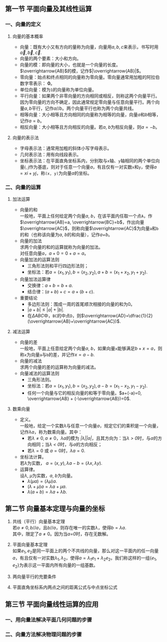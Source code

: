## 第一节 平面向量及其线性运算    

### 一、向量的定义

1. 向量的基本概率     
    - 向量：既有大小又有方向的量称为向量，向量用$a, b, c$来表示，书写时用$\overrightarrow{a}, \overrightarrow{b}, \overrightarrow{c}$.     
    - 向量的两个要素：大小和方向。    
    - 向量的模：即向量的大小，也就是一个向量的长度。$\overrightarrow{AB}$的模，记作$|\overrightarrow{AB}|$。    
    - 零向量：始点和终点相同的向量称为零向量。零向量通常用加粗的阿拉伯数字零表示： **0**。   
    - 单位向量：模为`1`的向量称为单位向量。    
    - 平行向量：如果两个非零向量的方向相同或相反，则称这两个向量平行。因为零向量的方向不确定，因此通常规定零向量与任意向量平行。两个向量$a, b$平行，记作$a // b$。两个向量平行也称为两个向量共线。       
    - 相等向量：大小相等且方向相同的向量称为相等的向量，向量*a*和*b*相等，记作$a=b$。     
    - 相反向量：大小相等且方向相反的向量。若*a*, *b*为相反向量，则$a=-b$。     

2. 向量的表示法     
    - 字母表示法：通常用加粗的斜体小写字母表示。   
    - 几何表示法：用有向线段表示。       
    - 坐标表示法：在平面直角坐标系内，分别取与`x`轴、`y`轴相同的两个单位向量*i*, *j*作为基底，则对于任意一个向量*a*，有且仅有一对实数`x`和`y`，使得$a=xi+yj$，称`(x, y)`为向量*a*的坐标。       


### 二、向量的运算

1. 加法运算     
    - 向量的和      
    一般地，平面上任何给定两个向量*a*, *b*，在该平面内任取一个点`A`，作$\overrightarrow{AB}=a, \overrightarrow{BC}=b$，作出向量$\overrightarrow{AC}$，则称向量$\overrightarrow{AC}$为向量`a`和`b`的和（也称该向量为*a*, *b*的和向量），记作*a+b*。        
    - 向量的加法        
    求两个向量的和的运算就称为向量的加法。     
    对任意向量*a*，$a+0=0+a=a$。     
    - 向量加法的运算法则      
        - 三角形法则和平行四边形法则；     
        - 坐标法：若$a=(x_1, y_1),b=(x_2,y_2), a+b=(x_1+x_2, y_1+y_2)$.       
    - 向量加法运算律       
        - 交换律：$a+b=b+a$.              
        - 结合律：$(a+b)+c=a+(b+c)$.          
    - 重要结论     
        - 多边形法则：围成一周的首尾顺次相接的向量的和为0。       
        - $|a+b| \le |a|+|b|$.      
        - 在$\Delta ABC$中，`BC`的中点`D`，则$\overrightarrow{AD}=\dfrac{1}{2}(\overrightarrow{AB}+\overrightarrow{AC})$.      


2. 减法运算     
    - 向量的差      
    一般地，平面上任意给定两个向量*a*, *b*，如果向量`x`能够满足$b+x=a$，则称`x`为向量`a`与`b`的差，并记作$x=a-b$.    
    - 向量的减法      
    求两个向量的差的运算称为向量的减法。    
    - 向量减法的运算法则       
        - 三角形法则。     
        - 坐标法：若$a=(x_1, y_1),b=(x_2,y_2), a-b=(x_1-x_2, y_1-y_2)$.       
        - 任何一个向量与它的相反向量的和等于零向量。$a+(-a)=0, \overrightarrow{AB} + (-\overrightarrow{AB})=0$.   


3. 数乘向量       
    - 定义。     
    一般地，给定一个实数*λ*与任意一个向量*a*，规定它们的乘积是一个向量，记作*λa*，称为数乘向量。其中：    
        - 若$\lambda \not = 0, a \not = 0$，*λa*的模为 *|λ||a|*，且其方向为：当*λ > 0*时，与*a*的方向相同；当*λ < 0*时，与*a*的方向相反；       
        - 若$\lambda = 0$ 或 $a = 0$时，$\lambda a = 0$.       
    - 坐标法计算。        
    若*λ*为实数， $a=(x, y), \lambda a-b=(\lambda x, \lambda y)$.     
    - 运算律。       
    设*λ*, *μ*为实数，*a*, *b*为向量。     
        - $\lambda (\mu a)=(\lambda \mu)a$.      
        - $(\lambda + \mu )a=\lambda a + \mu a$.      
        - $\lambda (a + b)=\lambda a + \lambda b$.      


## 第二节 向量基本定理与向量的坐标

1. 共线（平行）向量基本定理    
若$a \not = 0, b // a$，且*b*//*a*，则存在唯一的实数*λ*，使得$b=\lambda a$.     
其中，限定了$a\not =0$。因为当*a=0*时，存在无数解。    

2. 平面向量基本定理     
如果$e_1, e_2$是同一平面上的两个不共线的向量，那么对这一平面内的任一向量*a*，有且仅有一对实数$\lambda_1, \lambda_2$，使得$a=\lambda_1e_1 + \lambda_2e_2$。我们称这样的一组{$e_1, e_2$}为表示这一平面内所有向量的一组基数。     

3. 两向量平行的充要条件

4. 平面直角坐标系内两点之间的距离公式与中点坐标公式


## 第三节 平面向量线性运算的应用

### 一、用向量法解决平面几何问题的步骤

### 二、向量方法解决物理问题的步骤
